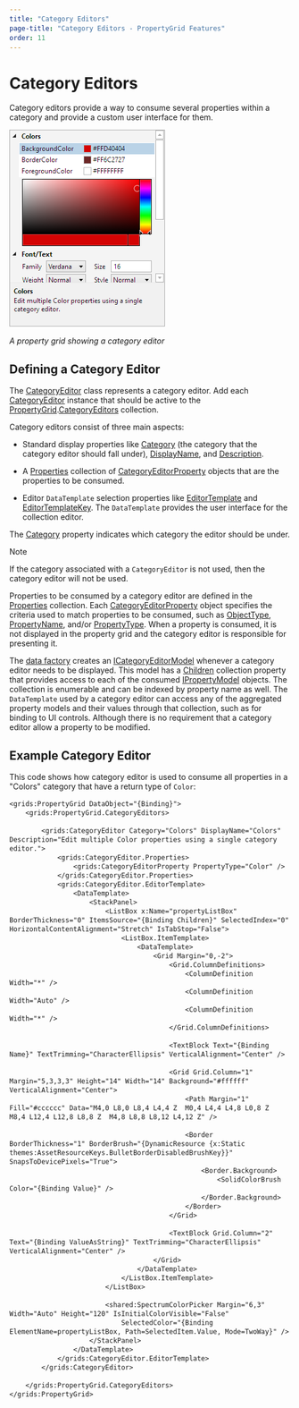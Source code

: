 ```yaml
---
title: "Category Editors"
page-title: "Category Editors - PropertyGrid Features"
order: 11
---
```

# Category Editors

Category editors provide a way to consume several properties within a category and provide a custom user interface for them.

![Screenshot](../images/propertygrid-category-editors.png)

*A property grid showing a category editor*

## Defining a Category Editor

The [CategoryEditor](xref:ActiproSoftware.Windows.Controls.Grids.PropertyEditors.CategoryEditor) class represents a category editor.  Add each [CategoryEditor](xref:ActiproSoftware.Windows.Controls.Grids.PropertyEditors.CategoryEditor) instance that should be active to the [PropertyGrid](xref:ActiproSoftware.Windows.Controls.Grids.PropertyGrid).[CategoryEditors](xref:ActiproSoftware.Windows.Controls.Grids.PropertyGrid.CategoryEditors) collection.

Category editors consist of three main aspects:

- Standard display properties like [Category](xref:ActiproSoftware.Windows.Controls.Grids.PropertyEditors.CategoryEditor.Category) (the category that the category editor should fall under), [DisplayName](xref:ActiproSoftware.Windows.Controls.Grids.PropertyEditors.CategoryEditor.DisplayName), and [Description](xref:ActiproSoftware.Windows.Controls.Grids.PropertyEditors.CategoryEditor.Description).

- A [Properties](xref:ActiproSoftware.Windows.Controls.Grids.PropertyEditors.CategoryEditor.Properties) collection of [CategoryEditorProperty](xref:ActiproSoftware.Windows.Controls.Grids.PropertyEditors.CategoryEditorProperty) objects that are the properties to be consumed.

- Editor `DataTemplate` selection properties like [EditorTemplate](xref:ActiproSoftware.Windows.Controls.Grids.PropertyEditors.CategoryEditor.EditorTemplate) and [EditorTemplateKey](xref:ActiproSoftware.Windows.Controls.Grids.PropertyEditors.CategoryEditor.EditorTemplateKey).  The `DataTemplate` provides the user interface for the collection editor.

The [Category](xref:ActiproSoftware.Windows.Controls.Grids.PropertyEditors.CategoryEditor.Category) property indicates which category the editor should be under.

> [!NOTE]
> If the category associated with a `CategoryEditor` is not used, then the category editor will not be used.

Properties to be consumed by a category editor are defined in the [Properties](xref:ActiproSoftware.Windows.Controls.Grids.PropertyEditors.CategoryEditor.Properties) collection.  Each [CategoryEditorProperty](xref:ActiproSoftware.Windows.Controls.Grids.PropertyEditors.CategoryEditorProperty) object specifies the criteria used to match properties to be consumed, such as [ObjectType](xref:ActiproSoftware.Windows.Controls.Grids.PropertyEditors.CategoryEditorProperty.ObjectType), [PropertyName](xref:ActiproSoftware.Windows.Controls.Grids.PropertyEditors.CategoryEditorProperty.PropertyName), and/or [PropertyType](xref:ActiproSoftware.Windows.Controls.Grids.PropertyEditors.CategoryEditorProperty.PropertyType).  When a property is consumed, it is not displayed in the property grid and the category editor is responsible for presenting it.

The [data factory](data-models.md) creates an [ICategoryEditorModel](xref:ActiproSoftware.Windows.Controls.Grids.PropertyData.ICategoryEditorModel) whenever a category editor needs to be displayed.  This model has a [Children](xref:ActiproSoftware.Windows.Controls.Grids.PropertyData.IDataModel.Children) collection property that provides access to each of the consumed [IPropertyModel](xref:ActiproSoftware.Windows.Controls.Grids.PropertyData.IPropertyModel) objects.  The collection is enumerable and can be indexed by property name as well.  The `DataTemplate` used by a category editor can access any of the aggregated property models and their values through that collection, such as for binding to UI controls.  Although there is no requirement that a category editor allow a property to be modified.

## Example Category Editor

This code shows how category editor is used to consume all properties in a "Colors" category that have a return type of `Color`:

```xaml
<grids:PropertyGrid DataObject="{Binding}">
	<grids:PropertyGrid.CategoryEditors>

		<grids:CategoryEditor Category="Colors" DisplayName="Colors" Description="Edit multiple Color properties using a single category editor.">
			<grids:CategoryEditor.Properties>
				<grids:CategoryEditorProperty PropertyType="Color" />
			</grids:CategoryEditor.Properties>
			<grids:CategoryEditor.EditorTemplate>
				<DataTemplate>
					<StackPanel>
						<ListBox x:Name="propertyListBox" BorderThickness="0" ItemsSource="{Binding Children}" SelectedIndex="0" HorizontalContentAlignment="Stretch" IsTabStop="False">
							<ListBox.ItemTemplate>
								<DataTemplate>
									<Grid Margin="0,-2">
										<Grid.ColumnDefinitions>
											<ColumnDefinition Width="*" />
											<ColumnDefinition Width="Auto" />
											<ColumnDefinition Width="*" />
										</Grid.ColumnDefinitions>

										<TextBlock Text="{Binding Name}" TextTrimming="CharacterEllipsis" VerticalAlignment="Center" />

										<Grid Grid.Column="1" Margin="5,3,3,3" Height="14" Width="14" Background="#ffffff" VerticalAlignment="Center">
											<Path Margin="1" Fill="#cccccc" Data="M4,0 L8,0 L8,4 L4,4 Z  M0,4 L4,4 L4,8 L0,8 Z  M8,4 L12,4 L12,8 L8,8 Z  M4,8 L8,8 L8,12 L4,12 Z" />

											<Border BorderThickness="1" BorderBrush="{DynamicResource {x:Static themes:AssetResourceKeys.BulletBorderDisabledBrushKey}}" SnapsToDevicePixels="True">
												<Border.Background>
													<SolidColorBrush Color="{Binding Value}" />
												</Border.Background>
											</Border>
										</Grid>

										<TextBlock Grid.Column="2" Text="{Binding ValueAsString}" TextTrimming="CharacterEllipsis" VerticalAlignment="Center" />
									</Grid>
								</DataTemplate>
							</ListBox.ItemTemplate>
						</ListBox>

						<shared:SpectrumColorPicker Margin="6,3" Width="Auto" Height="120" IsInitialColorVisible="False"
							SelectedColor="{Binding ElementName=propertyListBox, Path=SelectedItem.Value, Mode=TwoWay}" />
					</StackPanel>
				</DataTemplate>
			</grids:CategoryEditor.EditorTemplate>
		</grids:CategoryEditor>
						
	</grids:PropertyGrid.CategoryEditors>
</grids:PropertyGrid>
```
